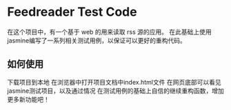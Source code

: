 Feedreader Test Code
===============================
在这个项目中，有一个基于 web 的用来读取 rss 源的应用。
在此基础上使用jasmine编写了一系列相关测试用例，以保证可以更好的重构代码。


如何使用
-------------------------------
下载项目到本地
在浏览器中打开项目文档中index.html文件
在网页底部可以看见jasmine测试项目，以及通过情况
在测试用例的基础上自信的继续重构函数，增加更多新功能吧！




